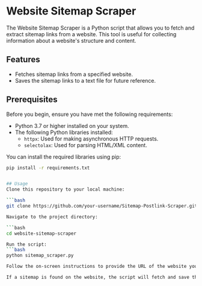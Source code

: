 # Website Sitemap Scraper

The Website Sitemap Scraper is a Python script that allows you to fetch and extract sitemap links from a website. This tool is useful for collecting information about a website's structure and content.

## Features

- Fetches sitemap links from a specified website.
- Saves the sitemap links to a text file for future reference.

## Prerequisites

Before you begin, ensure you have met the following requirements:

- Python 3.7 or higher installed on your system.
- The following Python libraries installed:
  - `httpx`: Used for making asynchronous HTTP requests.
  - `selectolax`: Used for parsing HTML/XML content.
  
You can install the required libraries using pip:

```bash
pip install -r requirements.txt


## Usage
Clone this repository to your local machine:

```bash
git clone https://github.com/your-username/Sitemap-Postlink-Scraper.git

Navigate to the project directory:

```bash
cd website-sitemap-scraper

Run the script:
```bash
python sitemap_scraper.py

Follow the on-screen instructions to provide the URL of the website you want to scrape.

If a sitemap is found on the website, the script will fetch and save the sitemap links to a text file named <website-name>_sitemap_links.txt.









